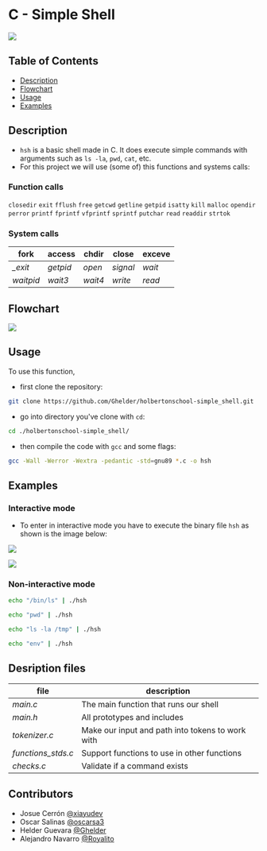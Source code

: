 # C - Simple Shell

![](https://media.licdn.com/dms/image/C5612AQFpOkcCsn93wg/article-cover_image-shrink_600_2000/0/1618578265410?e=2147483647&v=beta&t=qT6ByTN7vsoPj3aKF6XNy3F4Oc46v6BK4HxCP4g2kXY)

## Table of Contents

- [Description](#description) 
- [Flowchart](#flowchart) 
- [Usage](#usage)
- [Examples](#examples)

## Description

+ `hsh` is a basic shell made in C. It does execute simple commands with arguments such as `ls -la`, `pwd`, `cat`, etc. 
+ For this project we will use (some of) this functions and systems calls:

### Function calls 

`closedir` `exit` `fflush` `free` `getcwd` `getline` `getpid` `isatty` `kill` `malloc`  `opendir` `perror` `printf` `fprintf` `vfprintf` `sprintf` `putchar` `read` `readdir` `strtok`

### System calls


| fork  |  access | chdir | close | exceve |
| ------------ | ------------ | ------------ | ------------ | ------------ |
| *_exit* | *getpid* | *open* | *signal* | *wait* |
| *waitpid* | *wait3* | *wait4* | *write* | *read* |

## Flowchart

![](https://i.ibb.co/ZSFkx9W/flowchart.jpg)

## Usage

To use this function, 
+ first clone the repository:
```bash
git clone https://github.com/Ghelder/holbertonschool-simple_shell.git
```
 
+ go into directory you've clone with `cd`: 
```bash 
cd ./holbertonschool-simple_shell/ 
```
+ then compile the code with `gcc` and some flags: 
```bash
gcc -Wall -Werror -Wextra -pedantic -std=gnu89 *.c -o hsh
```

## Examples

### Interactive mode
+ To enter in interactive mode you have to execute the binary file `hsh` as shown is the image below:

 ![](https://res.cloudinary.com/djvwjnzxw/image/upload/v1682350222/interactive_mode_pkyshj.png)

 ![](https://i.ibb.co/hmq6Nk8/ls-2.png)

### Non-interactive mode

```bash
echo "/bin/ls" | ./hsh
```
```bash
echo "pwd" | ./hsh
```
```bash
echo "ls -la /tmp" | ./hsh
```
```bash
echo "env" | ./hsh
```
## Desription files

| file | description |
| ------------ | ------------ |
| *main.c* | The main function that runs our shell |
| *main.h* | All prototypes and includes|
| *tokenizer.c* | Make our input and path into tokens to work with |
| *functions_stds.c* | Support functions to use in other functions |
| *checks.c* | Validate if a command exists |

## Contributors
+ Josue Cerrón [@xiayudev](https://github.com/xiayudev)
+ Oscar Salinas [@oscarsa3](https://github.com/Oscarsa3)
+ Helder Guevara [@Ghelder](https://github.com/Ghelder)
+ Alejandro Navarro [@Royalito](https://github.com/Royalito)
